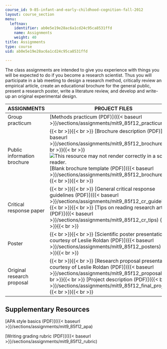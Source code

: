 ```yaml
---
course_id: 9-85-infant-and-early-childhood-cognition-fall-2012
layout: course_section
menu:
  leftnav:
    identifier: ab0e5e19e28ac6a1cd24c95ca8531ffd
    name: Assignments
    weight: 40
title: Assignments
type: course
uid: ab0e5e19e28ac6a1cd24c95ca8531ffd

---
```


The class assignments are intended to give you experience with things you will be expected to do if you become a research scientist. Thus you will participate in a lab meeting to design a research method, critically review an empirical article, create an educational brochure for the general public, present a research poster, write a literature review, and develop and write-up an original experimental design.

| ASSIGNMENTS | PROJECT FILES |
| --- | --- |
| Group practicum | [Methods practicum (PDF)]({{< baseurl >}}/sections/assignments/mit9_85f12_practicum) |
| Public information brochure |  {{< br >}}{{< br >}} [Brochure description (PDF)]({{< baseurl >}}/sections/assignments/mit9_85f12_brochure) {{< br >}}{{< br >}} ![This resource may not render correctly in a screen reader.](/images/inacessible.gif)[Blank brochure template (PDF)]({{< baseurl >}}/sections/assignments/mit9_85f12_brochureblank) {{< br >}}{{< br >}}  |
| Critical response paper |  {{< br >}}{{< br >}} [General critical response guidelines (PDF)]({{< baseurl >}}/sections/assignments/mit9_85f12_cr_guidelines) {{< br >}}{{< br >}} [Tips on reading research articles (PDF)]({{< baseurl >}}/sections/assignments/mit9_85f12_cr_tips) {{< br >}}{{< br >}}  |
| Poster |  {{< br >}}{{< br >}} [Scientific poster presentation courtesy of Leslie Roldan (PDF)]({{< baseurl >}}/sections/assignments/mit9_85f12_posters) {{< br >}}{{< br >}}  |
| Original research proposal |  {{< br >}}{{< br >}} [Research proposal presentation courtesy of Leslie Roldan (PDF)]({{< baseurl >}}/sections/assignments/mit9_85f12_proposal) {{< br >}}{{< br >}} [Project description (PDF)]({{< baseurl >}}/sections/assignments/mit9_85f12_final_project) {{< br >}}{{< br >}}  

Supplementary Resources
-----------------------

[APA style basics (PDF)]({{< baseurl >}}/sections/assignments/mit9_85f12_apa)

[Writing grading rubric (PDF)]({{< baseurl >}}/sections/assignments/mit9_85f12_rubric)